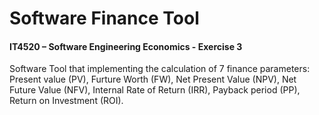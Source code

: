 # Software Finance Tool

#### IT4520 – Software Engineering Economics - Exercise 3

Software Tool that implementing the calculation of 7 finance parameters: Present value (PV), Furture Worth (FW), Net Present Value (NPV), Net Future Value (NFV), Internal Rate of Return (IRR), Payback period  (PP), Return on Investment (ROI). 